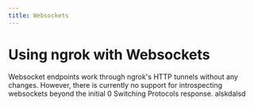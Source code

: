 ```yaml
---
title: Websockets
---
```


# Using ngrok with Websockets

Websocket endpoints work through ngrok's HTTP tunnels without any changes. However, there is currently no support for introspecting websockets beyond the initial 0 Switching Protocols response.
alskdalsd
